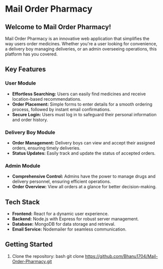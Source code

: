 # Mail Order Pharmacy

## Welcome to Mail Order Pharmacy!
Mail Order Pharmacy is an innovative web application that simplifies the way users order medicines. Whether you're a user looking for convenience, a delivery boy managing deliveries, or an admin overseeing operations, this platform has you covered.

## Key Features

### User Module
- **Effortless Searching:** Users can easily find medicines and receive location-based recommendations.
- **Order Placement:** Simple forms to enter details for a smooth ordering process, followed by instant email confirmations.
- **Secure Login:** Users must log in to safeguard their personal information and order history.

### Delivery Boy Module
- **Order Management:** Delivery boys can view and accept their assigned orders, ensuring timely deliveries.
- **Status Updates:** Easily track and update the status of accepted orders.

### Admin Module
- **Comprehensive Control:** Admins have the power to manage drugs and delivery personnel, ensuring efficient operations.
- **Order Overview:** View all orders at a glance for better decision-making.

## Tech Stack
- **Frontend:** React for a dynamic user experience.
- **Backend:** Node.js with Express for robust server management.
- **Database:** MongoDB for data storage and retrieval.
- **Email Service:** Nodemailer for seamless communication.

## Getting Started
1. Clone the repository:
   bash
   git clone https://github.com/Bhanu1704/Mail-Order-Pharmacy.git
